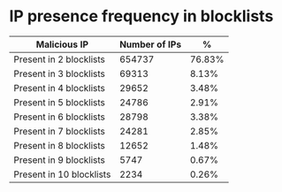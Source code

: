 # IP presence frequency in blocklists
| Malicious IP | Number of IPs | % |
|----|----|----|
| Present in 2 blocklists | 654737 | 76.83% |
| Present in 3 blocklists | 69313 | 8.13% |
| Present in 4 blocklists | 29652 | 3.48% |
| Present in 5 blocklists | 24786 | 2.91% |
| Present in 6 blocklists | 28798 | 3.38% |
| Present in 7 blocklists | 24281 | 2.85% |
| Present in 8 blocklists | 12652 | 1.48% |
| Present in 9 blocklists | 5747 | 0.67% |
| Present in 10 blocklists | 2234 | 0.26% |
